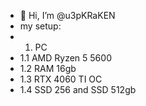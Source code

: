 - 👋 Hi, I’m @u3pKRaKEN
- my setup:
- 1. PC
-   1.1 AMD Ryzen 5 5600
-   1.2 RAM 16gb
-   1.3 RTX 4060 TI OC
-   1.4 SSD 256 and SSD 512gb
